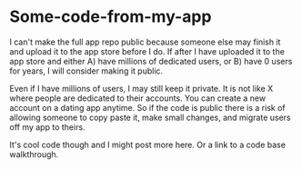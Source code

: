 # Some-code-from-my-app

I can't make the full app repo public because someone else may finish it and upload it to the app store before I do. If after I have  uploaded it to the app store and either A) have millions of dedicated users, or B) have 0 users for years, I will consider making it public. 

Even if I have millions of users, I may still keep it private. It is not like X where people are dedicated to their accounts. You can create a new account on a dating app anytime. So if the code is public there is a risk of allowing someone to copy paste it, make small changes, and migrate users off my app to theirs. 

It's cool code though and I might post more here. Or a link to a code base walkthrough. 
